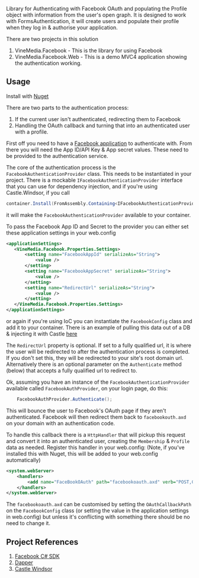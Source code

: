 Library for Authenticating with Facebook OAuth and populating the Profile object with information from the user's open graph. 
It is designed to work with FormsAuthentication, it will create users and populate their profile when they log in & authorise your application.

There are two projects in this solution
 1. VineMedia.Facebook - This is the library for using Facebook
 2. VineMedia.Facebook.Web - This is a demo MVC4 application showing the authentication working.

## Usage ##

Install with [Nuget](https://nuget.org/packages/FacebookAuth)

There are two parts to the authentication process:
 1. If the current user isn't authenticated, redirecting them to Facebook
 2. Handling the OAuth callback and turning that into an authenticated user with a profile.

First off you need to have a [Facebook application](https://developers.facebook.com/apps) to authenticate with.  From there you will need the App ID/API Key & App secret values. These need to be provided to the authentication service.

The core of the authentication process is the `FacebookAuthenticationProvider` class. This needs to be instantiated in your project. There is a mockable `IFacebookAuthenticationProvider` interface that you can use for dependency injection, and if you're using Castle.Windsor, if you call

 ```c#
 container.Install(FromAssembly.Containing<IFacebookAuthenticationProvider>())
 ```

 it will make the `FacebookAuthenticationProvider` available to your container.  
 
 To pass the Facebook App ID and Secret to the provider you can either set these application settings in your web.config

 ```xml
<applicationSettings>
    <VineMedia.Facebook.Properties.Settings>
        <setting name="FacebookAppId" serializeAs="String">
            <value />
        </setting>
        <setting name="FacebookAppSecret" serializeAs="String">
            <value />
        </setting>
        <setting name="RedirectUrl" serializeAs="String">
            <value />
        </setting>
    </VineMedia.Facebook.Properties.Settings>
</applicationSettings>
```

or again if you're using IoC you can instantiate the `FacebookConfig` class and add it to your container. There is an example of pulling this data out of a DB & injecting it with Castle [here](https://github.com/VineMedia/VineMedia.Facebook/blob/master/VineMedia.Facebook.Web/FacebookConfigInstaller.cs)

The `RedirectUrl` property is optional.  If set to a fully qualified url, it is where the user will be redirected to after the authentication process is completed.  If you don't set this, they will be redirected to your site's root domain url.  Alternatively there is an optional parameter on the `Authenticate` method (below) that accepts a fully qualified url to redirect to.

Ok, assuming you have an instance of the `FacebookAuthenticationProvider` available called `FacebookAuthProvider`, on your login page, do this:

```c#	
	FacebookAuthProvider.Authenticate();
```

This will bounce the user to Facebook's OAuth page if they aren't authenticated.  Facebook will then redirect them back to `facebookouth.axd` on your domain with an authentication code.

To handle this callback there is a `HttpHandler` that will pickup this request and convert it into an authenticated user, creating the `Membership` & `Profile` data as needed.  Register this handler in your web.config: (Note, if you've installed this with Nuget, this will be added to your web.config automatically)

```xml
<system.webServer>
	<handlers>
		<add name="FaceBookOAuth" path="facebookoauth.axd" verb="POST,GET,HEAD" type="VineMedia.Facebook.FacebookOAuthHandler, VineMedia.Facebook" preCondition="integratedMode" />
	</handlers>
</system.webServer>
```

The `facebookoauth.axd` can be customised by setting the `OAuthCallbackPath` on the `FacebookConfig` class (or setting the value in the application settings in web.config) but unless it's conflicting with something there should be no need to change it.

## Project References ##

1. [Facebook C# SDK](https://github.com/facebook-csharp-sdk/facebook-csharp-sdk)
2. [Dapper](https://github.com/SamSaffron/dapper-dot-net)
3. [Castle Windsor](https://github.com/castleproject/Castle.Windsor-READONLY)